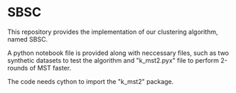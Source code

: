 # SBSC
This repository provides the implementation of our clustering algorithm, named SBSC.

A python notebook file is provided along with neccessary files, such as two synthetic datasets to test the algorithm and "k_mst2.pyx" file to perform 2-rounds of MST faster.

The code needs cython to import the "k_mst2" package.
